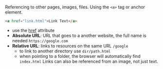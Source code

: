 Referencing to other pages, images, files. Using the `<a>` tag or anchor element.
```html
<a href="link.html">Link Text</a>
```
- use the [href](html-attributes.md#^36e9fb) attribute
- **Absolute URL**: URL that goes to a another website, the full name is needed `https://google.com`
- **Relative URL**: links to resources on the same URL `/google`
	- to link to another directory use `dir/path.html`
	- when pointing to a folder, the browser will automatically find `index.html`
Links can also be referenced from an image, not just text.



